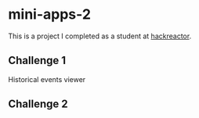 # mini-apps-2
This is a project I completed as a student at [hackreactor](http://hackreactor.com).

## Challenge 1
Historical events viewer

## Challenge 2
